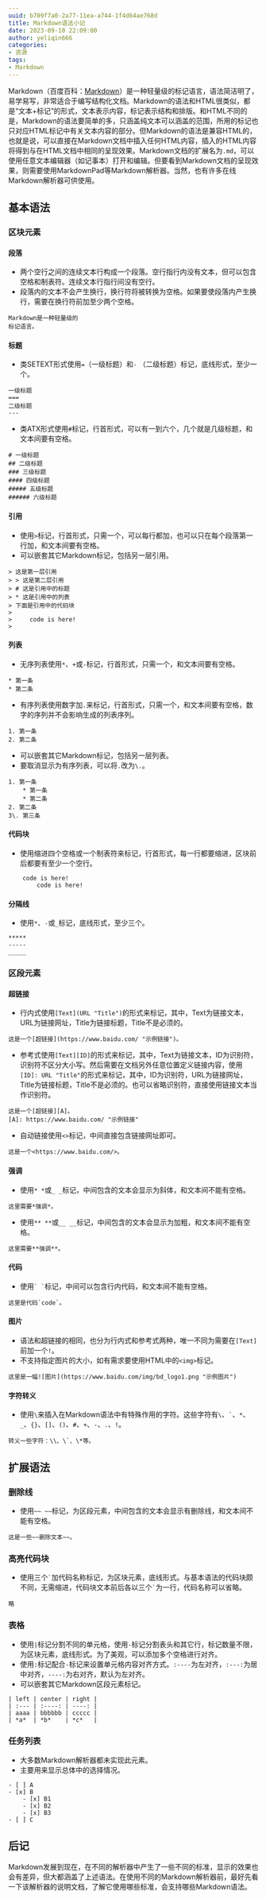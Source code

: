 ```yaml
---
uuid: b709f7a0-2a77-11ea-a744-1f4d64ae768d
title: Markdown语法小记
date: 2023-09-10 22:09:00
author: yeliqin666
categories:
- 资源
tags:
- Markdown
---
```


Markdown（百度百科：[Markdown](https://baike.baidu.com/link?url=u9yLyguvr1TEzeJViCDtlIHOJgpuJc7iCgYKRecaIUBiUoFmMOIbZhvKbReXCLm4LPtv8QIzokVHe9H78XjS9uNN1_tQ4wrSIAjTxferXOO)）是一种轻量级的标记语言，语法简洁明了，易学易写，非常适合于编写结构化文档。Markdown的语法和HTML很类似，都是“文本+标记”的形式，文本表示内容，标记表示结构和排版。和HTML不同的是，Markdown的语法要简单的多，只涵盖纯文本可以涵盖的范围，所用的标记也只对应HTML标记中有关文本内容的部分。但Markdown的语法是兼容HTML的，也就是说，可以直接在Markdown文档中插入任何HTML内容，插入的HTML内容将得到与在HTML文档中相同的呈现效果。Markdown文档的扩展名为`.md`，可以使用任意文本编辑器（如记事本）打开和编辑。但要看到Markdown文档的呈现效果，则需要使用MarkdownPad等Markdown解析器。当然，也有许多在线Markdown解析器可供使用。

<!-- more -->

## 基本语法

### 区块元素

#### 段落

* 两个空行之间的连续文本行构成一个段落。空行指行内没有文本，但可以包含空格和制表符。连续文本行指行间没有空行。
* 段落内的文本不会产生换行，换行符将被转换为空格。如果要使段落内产生换行，需要在换行符前加至少两个空格。

```
Markdown是一种轻量级的  
标记语言。
```

#### 标题

* 类SETEXT形式使用`=`（一级标题）和`-` （二级标题）标记，底线形式，至少一个。

```
一级标题
===
二级标题
---
```

* 类ATX形式使用`#`标记，行首形式，可以有一到六个，几个就是几级标题，和文本间要有空格。

```
# 一级标题
## 二级标题
### 三级标题
#### 四级标题
##### 五级标题
###### 六级标题
```

#### 引用

* 使用`>`标记，行首形式，只需一个，可以每行都加，也可以只在每个段落第一行加，和文本间要有空格。
* 可以嵌套其它Markdown标记，包括另一层引用。

```
> 这是第一层引用
> > 这是第二层引用
> # 这是引用中的标题
> * 这是引用中的列表
> 下面是引用中的代码块
> 
>     code is here!
> 
```

#### 列表

* 无序列表使用`*`、`+`或`-`标记，行首形式，只需一个，和文本间要有空格。

```
* 第一条
* 第二条
```

* 有序列表使用数字加`.`来标记，行首形式，只需一个，和文本间要有空格，数字的序列并不会影响生成的列表序列。

```
1. 第一条
2. 第二条
```

* 可以嵌套其它Markdown标记，包括另一层列表。
* 要取消显示为有序列表，可以将`.`改为`\.`。

```
1. 第一条
    * 第一条
    * 第二条
2. 第二条
3\. 第三条
```

#### 代码块

* 使用缩进四个空格或一个制表符来标记，行首形式，每一行都要缩进，区块前后都要有至少一个空行。

```
    code is here!
        code is here!
```

#### 分隔线

* 使用`*`、`-`或`_`标记，底线形式，至少三个。

```
*****
-----
_____
```

### 区段元素

#### 超链接

* 行内式使用`[Text](URL "Title")`的形式来标记，其中，Text为链接文本，URL为链接网址，Title为链接标题，Title不是必须的。

```
这是一个[超链接](https://www.baidu.com/ "示例链接")。
```

* 参考式使用`[Text][ID]`的形式来标记，其中，Text为链接文本，ID为识别符，识别符不区分大小写。然后需要在文档另外任意位置定义链接内容，使用`[ID]: URL "Title"`的形式来标记，其中，ID为识别符，URL为链接网址，Title为链接标题，Title不是必须的。也可以省略识别符，直接使用链接文本当作识别符。

```
这是一个[超链接][A]。
[A]: https://www.baidu.com/ "示例链接"
```

* 自动链接使用`<>`标记，中间直接包含链接网址即可。

```
这是一个<https://www.baidu.com/>。
```

#### 强调

* 使用`* *`或`_ _`标记，中间包含的文本会显示为斜体，和文本间不能有空格。

```
这里需要*强调*。
```

* 使用`** **`或`__ __`标记，中间包含的文本会显示为加粗，和文本间不能有空格。

```
这里需要**强调**。
```

#### 代码

* 使用`` ` ` ``标记，中间可以包含行内代码，和文本间不能有空格。

```
这里是代码`code`。
```

#### 图片

* 语法和超链接的相同，也分为行内式和参考式两种，唯一不同为需要在`[Text]`前加一个`!`。
* 不支持指定图片的大小，如有需求要使用HTML中的`<img>`标记。

```
这里是一幅![图片](https://www.baidu.com/img/bd_logo1.png "示例图片")
```

#### 字符转义

* 使用`\`来插入在Markdown语法中有特殊作用的字符。这些字符有`\`、`` ` ``、`*`、`_`、`{}`、`[]`、`()`、`#`、`+`、`-`、`.`、`!`。

```
转义一些字符：\\、\`、\*等。
```

## 扩展语法

### 删除线

* 使用`~~ ~~`标记，为区段元素，中间包含的文本会显示有删除线，和文本间不能有空格。

```
这是一些~~删除文本~~。
```

### 高亮代码块

* 使用三个`` ` ``加代码名称标记，为区块元素，底线形式。与基本语法的代码块颇不同，无需缩进，代码块文本前后各以三个`` ` ``为一行，代码名称可以省略。

```
略
```

### 表格

* 使用`|`标记分割不同的单元格，使用`-`标记分割表头和其它行，标记数量不限，为区块元素，底线形式。为了美观，可以添加多个空格进行对齐。
* 使用`:`标记配合`-`标记来设置单元格内容对齐方式。`:----`为左对齐，`:---:`为居中对齐，`----:`为右对齐，默认为左对齐。
* 可以嵌套其它Markdown区段元素标记。

```
| left | center | right |
| :--- | :----: | ----: |
| aaaa | bbbbbb | ccccc |
| *a*  | *b*    | *c*   |
```

### 任务列表

* 大多数Markdown解析器都未实现此元素。
* 主要用来显示总体中的选择情况。

```
- [ ] A
- [x] B
    - [x] B1
    - [x] B2
    - [x] B3
- [ ] C
```

## 后记

Markdown发展到现在，在不同的解析器中产生了一些不同的标准，显示的效果也会有差异，但大都涵盖了上述语法。在使用不同的Markdown解析器前，最好先看一下该解析器的说明文档，了解它使用哪些标准，会支持哪些Markdown语法。
